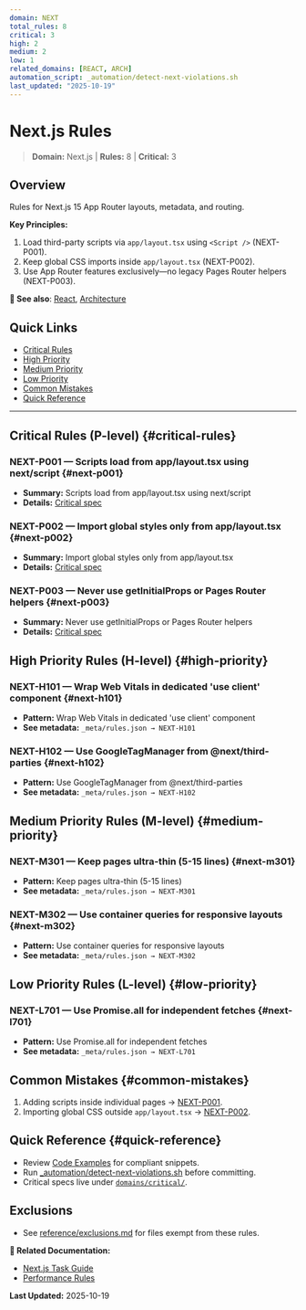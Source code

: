```yaml
---
domain: NEXT
total_rules: 8
critical: 3
high: 2
medium: 2
low: 1
related_domains: [REACT, ARCH]
automation_script: _automation/detect-next-violations.sh
last_updated: "2025-10-19"
---
```


# Next.js Rules

> **Domain:** Next.js | **Rules:** 8 | **Critical:** 3

## Overview

Rules for Next.js 15 App Router layouts, metadata, and routing.

**Key Principles:**
1. Load third-party scripts via `app/layout.tsx` using `<Script />` (NEXT-P001).
2. Keep global CSS imports inside `app/layout.tsx` (NEXT-P002).
3. Use App Router features exclusively—no legacy Pages Router helpers (NEXT-P003).

**📖 See also**: [React](./react.md), [Architecture](./architecture.md)

## Quick Links

- [Critical Rules](#critical-rules)
- [High Priority](#high-priority)
- [Medium Priority](#medium-priority)
- [Low Priority](#low-priority)
- [Common Mistakes](#common-mistakes)
- [Quick Reference](#quick-reference)

---

## Critical Rules (P-level) {#critical-rules}

### NEXT-P001 — Scripts load from app/layout.tsx using next/script {#next-p001}

- **Summary:** Scripts load from app/layout.tsx using next/script
- **Details:** [Critical spec](critical/NEXT-P001.md)

### NEXT-P002 — Import global styles only from app/layout.tsx {#next-p002}

- **Summary:** Import global styles only from app/layout.tsx
- **Details:** [Critical spec](critical/NEXT-P002.md)

### NEXT-P003 — Never use getInitialProps or Pages Router helpers {#next-p003}

- **Summary:** Never use getInitialProps or Pages Router helpers
- **Details:** [Critical spec](critical/NEXT-P003.md)

## High Priority Rules (H-level) {#high-priority}

### NEXT-H101 — Wrap Web Vitals in dedicated 'use client' component {#next-h101}

- **Pattern:** Wrap Web Vitals in dedicated 'use client' component
- **See metadata:** `_meta/rules.json → NEXT-H101`

### NEXT-H102 — Use GoogleTagManager from @next/third-parties {#next-h102}

- **Pattern:** Use GoogleTagManager from @next/third-parties
- **See metadata:** `_meta/rules.json → NEXT-H102`

## Medium Priority Rules (M-level) {#medium-priority}

### NEXT-M301 — Keep pages ultra-thin (5-15 lines) {#next-m301}

- **Pattern:** Keep pages ultra-thin (5-15 lines)
- **See metadata:** `_meta/rules.json → NEXT-M301`

### NEXT-M302 — Use container queries for responsive layouts {#next-m302}

- **Pattern:** Use container queries for responsive layouts
- **See metadata:** `_meta/rules.json → NEXT-M302`

## Low Priority Rules (L-level) {#low-priority}

### NEXT-L701 — Use Promise.all for independent fetches {#next-l701}

- **Pattern:** Use Promise.all for independent fetches
- **See metadata:** `_meta/rules.json → NEXT-L701`

## Common Mistakes {#common-mistakes}

1. Adding scripts inside individual pages → [NEXT-P001](critical/NEXT-P001.md).
2. Importing global CSS outside `app/layout.tsx` → [NEXT-P002](critical/NEXT-P002.md).

## Quick Reference {#quick-reference}

- Review [Code Examples](../reference/examples.md#next.js) for compliant snippets.
- Run [_automation/detect-next-violations.sh](../_automation/detect-next-violations.sh) before committing.
- Critical specs live under [`domains/critical/`](critical/).

## Exclusions

- See [reference/exclusions.md](../reference/exclusions.md) for files exempt from these rules.

**📖 Related Documentation:**
- [Next.js Task Guide](../04-TASK-GUIDE.md#nextjs)
- [Performance Rules](./performance.md)

**Last Updated:** 2025-10-19

